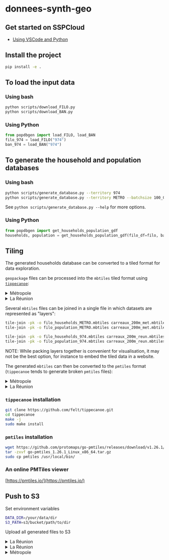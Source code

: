 # donnees-synth-geo

## Get started on SSPCloud
- [Using VSCode and Python](https://datalab.sspcloud.fr/launcher/ide/vscode-python?name=synth-data&init.personalInit=«https%3A%2F%2Fraw.githubusercontent.com%2FInseeFrLab%2Fdata-reconstructio-from-tiles%2Frefs%2Fheads%2Fmain%2Finit-scripts%2Fvscode-python.sh»)

## Install the project
```sh
pip install -e .
```

## To load the input data

### Using bash
```sh
python scripts/download_FILO.py
python scripts/download_BAN.py
```

### Using Python
```python
from popdbgen import load_FILO, load_BAN
filo_974 = load_FILO("974")
ban_974 = load_BAN("974")
```


## To generate the household and population databases

### Using bash

```sh
python scripts/generate_database.py --territory 974
python scripts/generate_database.py --territory METRO --batchsize 100_000
```
See `python scripts/generate_database.py --help` for more options.

### Using Python
```python
from popdbgen import get_households_population_gdf
households, population = get_households_population_gdf(filo_df=filo, ban_df=ban)
```

## Tiling

The generated households database can be converted to a tiled format for data exploration.

`geopackage` files can be processed into the `mbtiles` tiled format using [`tippecanoe`](https://github.com/felt/tippecanoe):
<details>
  <summary> Métropole </summary>

Generate tiles for households points
```sh
ogr2ogr -f GeoJSONSeq /vsistdout/ households_METRO.gpkg | tippecanoe -z14 --drop-densest-as-needed -P -o households_METRO_14.mbtiles -l households
ogr2ogr -f GeoJSONSeq /vsistdout/ households_METRO.gpkg | tippecanoe -Z15 -z15 -P -o households_METRO_15.mbtiles -l households
tile-join -o households_METRO.mbtiles households_METRO_14.mbtiles households_METRO_15.mbtiles
rm households_METRO_14.mbtiles households_METRO_15.mbtiles
```

Generate tiles for population points
```sh
ogr2ogr -f GeoJSONSeq /vsistdout/ population_METRO.gpkg | tippecanoe -z15 --drop-densest-as-needed -P -o population_METRO_15.mbtiles -l population
ogr2ogr -f GeoJSONSeq /vsistdout/ population_METRO.gpkg | tippecanoe -Z16 -z16 -P -o population_METRO_16.mbtiles -l population
tile-join -o population_METRO.mbtiles population_METRO_15.mbtiles population_METRO_16.mbtiles
rm population_METRO_15.mbtiles population_METRO_16.mbtiles
```

Generate FILO tiles
```sh
# The FILO tiles are too numerous to be represented at higher zoom levels for Metropolitan France
# Zoom levels 11-16: generate tiles without simplification
ogr2ogr -f GeoJSONSeq /vsistdout/ carreaux_200m_met.gpkg | tippecanoe -l filo -Z11 -z16 -P -o carreaux_200m_met_z11-16.mbtiles
# Zoom levels 8-10: drop attributes and coalesce geometries
ogr2ogr -f GeoJSONSeq /vsistdout/ carreaux_200m_met.gpkg | tippecanoe -l filo -Z8  -z10 -P -X --coalesce -o carreaux_200m_met_z8-10.mbtiles
# Zoom levels 0-7: no tile generated
tile-join -o carreaux_200m_met.mbtiles carreaux_200m_met_z11-16.mbtiles carreaux_200m_met_z8-10.mbtiles
rm carreaux_200m_met_z11-16.mbtiles carreaux_200m_met_z8-10.mbtiles
```
</details>

<details>
  <summary> La Réunion </summary>

```sh
ogr2ogr -f GeoJSONSeq /vsistdout/ households_974.gpkg | tippecanoe -z15 --drop-densest-as-needed -P -o households_974.mbtiles -l households
ogr2ogr -f GeoJSONSeq /vsistdout/ population_974.gpkg | tippecanoe -z15 --drop-densest-as-needed -P -o population_974.mbtiles -l population
ogr2ogr -f GeoJSONSeq /vsistdout/ carreaux_200m_reun.gpkg | tippecanoe -z15 --coalesce-densest-as-needed -ab -P -o carreaux_200m_reun.mbtiles -l filo
```
</details>

Several `mbtiles` files can be joined in a single file in which datasets are represented as "layers":
```sh
tile-join -pk -o filo_households_METRO.mbtiles carreaux_200m_met.mbtiles households_METRO.mbtiles
tile-join -pk -o filo_population_METRO.mbtiles carreaux_200m_met.mbtiles population_METRO.mbtiles

tile-join -pk -o filo_households_974.mbtiles carreaux_200m_reun.mbtiles households_974.mbtiles
tile-join -pk -o filo_population_974.mbtiles carreaux_200m_reun.mbtiles population_974.mbtiles
```
NOTE: While packing layers together is convenient for visualisation, it may not be the best option, for instance to embed the tiled data in a website.

The generated `mbtiles` can then be converted to the `pmtiles` format (`tippecanoe` tends to generate broken `pmtiles` files):
<details>
  <summary> Métropole </summary>

```sh
pmtiles convert carreaux_200m_met.mbtiles carreaux_200m_met.pmtiles
pmtiles convert households_METRO.mbtiles households_METRO.pmtiles
pmtiles convert filo_households_METRO.mbtiles filo_households_METRO.pmtiles
pmtiles convert population_METRO.mbtiles population_METRO.pmtiles
pmtiles convert filo_population_METRO.mbtiles filo_population_METRO.pmtiles
```
</details>

<details>
  <summary> La Réunion </summary>

```sh
pmtiles convert carreaux_200m_reun.mbtiles carreaux_200m_reun.pmtiles
pmtiles convert households_974.mbtiles households_974.pmtiles
pmtiles convert filo_households_974.mbtiles filo_households_974.pmtiles
pmtiles convert population_974.mbtiles population_974.pmtiles
pmtiles convert filo_population_974.mbtiles filo_population_974.pmtiles
```
</details>

### `tippecanoe` installation

```sh
git clone https://github.com/felt/tippecanoe.git
cd tippecanoe
make -j
sudo make install
```

### `pmtiles` installation

```sh
wget https://github.com/protomaps/go-pmtiles/releases/download/v1.26.1/go-pmtiles_1.26.1_Linux_x86_64.tar.gz
tar -zxvf go-pmtiles_1.26.1_Linux_x86_64.tar.gz
sudo cp pmtiles /usr/local/bin/
```

### An online PMTiles viewer

[https://pmtiles.io/](https://pmtiles.io/)


## Push to S3

Set environment variables
```sh
DATA_DIR=/your/data/dir
S3_PATH=s3/bucket/path/to/dir
```

Upload all generated files to S3
<details>
  <summary> La Réunion </summary>

```sh
# 972
mc cp $DATA_DIR/carreaux_200m_mart.gpkg $S3_PATH/972/filo_200m/filo_200m_972.gpkg
```
</details>

<details>
  <summary> La Réunion </summary>

```sh
mc cp $DATA_DIR/carreaux_200m_reun.gpkg $S3_PATH/974/filo_200m/filo_200m_974.gpkg
mc cp $DATA_DIR/carreaux_200m_reun.mbtiles $S3_PATH/974/filo_200m/filo_200m_974.mbtiles
mc cp $DATA_DIR/carreaux_200m_reun.pmtiles $S3_PATH/974/filo_200m/filo_200m_974.pmtiles

mc cp $DATA_DIR/households_974.gpkg $S3_PATH/974/households/households_974.gpkg
mc cp $DATA_DIR/households_974.parquet $S3_PATH/974/households/households_974.parquet
mc cp $DATA_DIR/households_974.yaml $S3_PATH/974/households/households_974.yaml
mc cp $DATA_DIR/households_974.mbtiles $S3_PATH/974/households/households_974.mbtiles
mc cp $DATA_DIR/households_974.pmtiles $S3_PATH/974/households/households_974.pmtiles
mc cp $DATA_DIR/filo_households_974.mbtiles $S3_PATH/974/households/filo_households_974.mbtiles
mc cp $DATA_DIR/filo_households_974.pmtiles $S3_PATH/974/households/filo_households_974.pmtiles

mc cp $DATA_DIR/population_974.gpkg $S3_PATH/974/population/population_974.gpkg
mc cp $DATA_DIR/population_974.parquet $S3_PATH/974/population/population_974.parquet
mc cp $DATA_DIR/population_974.yaml $S3_PATH/974/population/population_974.yaml
mc cp $DATA_DIR/population_974.mbtiles $S3_PATH/974/population/population_974.mbtiles
mc cp $DATA_DIR/population_974.pmtiles $S3_PATH/974/population/population_974.pmtiles
mc cp $DATA_DIR/filo_population_974.mbtiles $S3_PATH/974/population/filo_population_974.mbtiles
mc cp $DATA_DIR/filo_population_974.pmtiles $S3_PATH/974/population/filo_population_974.pmtiles
```
</details>

<details>
  <summary> Métropole </summary>

```sh
mc cp $DATA_DIR/carreaux_200m_met.gpkg $S3_PATH/METRO/filo_200m/filo_200m_METRO.gpkg
mc cp $DATA_DIR/carreaux_200m_met.mbtiles $S3_PATH/METRO/filo_200m/filo_200m_METRO.mbtiles
mc cp $DATA_DIR/carreaux_200m_met.pmtiles $S3_PATH/METRO/filo_200m/filo_200m_METRO.pmtiles

mc cp $DATA_DIR/households_METRO.gpkg $S3_PATH/METRO/households/households_METRO.gpkg
mc cp $DATA_DIR/households_METRO.parquet $S3_PATH/METRO/households/households_METRO.parquet
mc cp $DATA_DIR/households_METRO.yaml $S3_PATH/METRO/households/households_METRO.yaml
mc cp $DATA_DIR/households_METRO.mbtiles $S3_PATH/METRO/households/households_METRO.mbtiles
mc cp $DATA_DIR/households_METRO.pmtiles $S3_PATH/METRO/households/households_METRO.pmtiles
mc cp $DATA_DIR/filo_households_METRO.mbtiles $S3_PATH/METRO/households/filo_households_METRO.mbtiles
mc cp $DATA_DIR/filo_households_METRO.pmtiles $S3_PATH/METRO/households/filo_households_METRO.pmtiles

mc cp $DATA_DIR/population_METRO.gpkg $S3_PATH/METRO/population/population_METRO.gpkg
mc cp $DATA_DIR/population_METRO.parquet $S3_PATH/METRO/population/population_METRO.parquet
mc cp $DATA_DIR/population_METRO.yaml $S3_PATH/METRO/population/population_METRO.yaml
mc cp $DATA_DIR/population_METRO.mbtiles $S3_PATH/METRO/population/population_METRO.mbtiles
mc cp $DATA_DIR/population_METRO.pmtiles $S3_PATH/METRO/population/population_METRO.pmtiles
mc cp $DATA_DIR/filo_population_METRO.mbtiles $S3_PATH/METRO/population/filo_population_METRO.mbtiles
mc cp $DATA_DIR/filo_population_METRO.pmtiles $S3_PATH/METRO/population/filo_population_METRO.pmtiles
```
</details>
